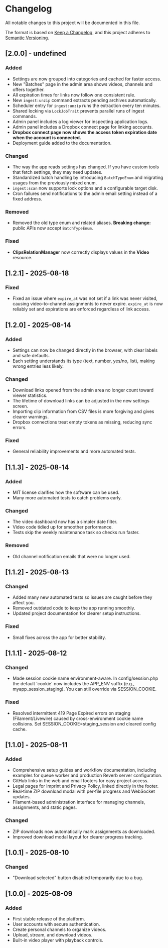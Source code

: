 # Changelog

All notable changes to this project will be documented in this file.

The format is based on [Keep a Changelog](https://keepachangelog.com/en/1.1.0/),
and this project adheres to [Semantic Versioning](https://semver.org/spec/v2.0.0.html).

## [2.0.0] - undefined

### Added

- Settings are now grouped into categories and cached for faster access.
- New "Batches" page in the admin area shows videos, channels and offers together.
- All expiration times for links now follow one consistent rule.
- New `ingest:unzip` command extracts pending archives automatically.
- Scheduler entry for `ingest:unzip` runs the extraction every ten minutes.
- Shared locking via `LockJobTrait` prevents parallel runs of ingest commands.
- Admin panel includes a log viewer for inspecting application logs.
- Admin panel includes a Dropbox connect page for linking accounts.
- **Dropbox connect page now shows the access token expiration date when the account is connected.**
- Deployment guide added to the documentation.

### Changed

- The way the app reads settings has changed. If you have custom tools that fetch settings, they may need updates.
- Standardized batch handling by introducing `BatchTypeEnum` and migrating usages from the previously mixed enum.
- `ingest:scan` now supports lock options and a configurable target disk.
- Cron failures send notifications to the admin email setting instead of a fixed address.

### Removed

- Removed the old type enum and related aliases. **Breaking change:** public APIs now accept `BatchTypeEnum`.

### Fixed

- **ClipsRelationManager** now correctly displays values in the **Video** resource.

## [1.2.1] - 2025-08-18

### Fixed

- Fixed an issue where `expire_at` was not set if a link was never visited, causing video-to-channel assignments to
  never expire. `expire_at` is now reliably set and expirations are enforced regardless of link access.

## [1.2.0] - 2025-08-14

### Added

- Settings can now be changed directly in the browser, with clear labels and safe defaults.
- Each setting understands its type (text, number, yes/no, list), making wrong entries less likely.

### Changed

- Download links opened from the admin area no longer count toward viewer statistics.
- The lifetime of download links can be adjusted in the new settings screen.
- Importing clip information from CSV files is more forgiving and gives clearer warnings.
- Dropbox connections treat empty tokens as missing, reducing sync errors.

### Fixed

- General reliability improvements and more automated tests.

## [1.1.3] - 2025-08-14

### Added

- MIT license clarifies how the software can be used.
- Many more automated tests to catch problems early.

### Changed

- The video dashboard now has a simpler date filter.
- Video code tidied up for smoother performance.
- Tests skip the weekly maintenance task so checks run faster.

### Removed

- Old channel notification emails that were no longer used.

## [1.1.2] - 2025-08-13

### Changed

- Added many new automated tests so issues are caught before they affect you.
- Removed outdated code to keep the app running smoothly.
- Updated project documentation for clearer setup instructions.

### Fixed

- Small fixes across the app for better stability.

## [1.1.1] - 2025-08-12

### Changed

- Made session cookie name environment-aware. In config/session.php the default 'cookie' now includes the APP_ENV
  suffix (e.g., myapp_session_staging). You can still override via SESSION_COOKIE.

### Fixed

- Resolved intermittent 419 Page Expired errors on staging (Filament/Livewire) caused by cross-environment cookie name
  collisions. Set SESSION_COOKIE=staging_session and cleared config cache.

## [1.1.0] - 2025-08-11

### Added

- Comprehensive setup guides and workflow documentation, including examples for queue worker and production Reverb
  server configuration.
- GitHub links in the web and email footers for easy project access.
- Legal pages for Imprint and Privacy Policy, linked directly in the footer.
- Real‑time ZIP download modal with per‑file progress and WebSocket updates.
- Filament-based administration interface for managing channels, assignments, and static pages.

### Changed

- ZIP downloads now automatically mark assignments as downloaded.
- Improved download modal layout for clearer progress tracking.

## [1.0.1] - 2025-08-10

### Changed

- "Download selected" button disabled temporarily due to a bug.

## [1.0.0] - 2025-08-09

### Added

- First stable release of the platform.
- User accounts with secure authentication.
- Create personal channels to organize videos.
- Upload, stream, and download videos.
- Built-in video player with playback controls.
